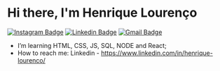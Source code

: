 # Hi there, I'm Henrique Lourenço

[![Instagram Badge](https://img.shields.io/badge/-@lourencohenri-1261a0?style=flat-square&labelColor=1261a0&logo=instagram&logoColor=white&link=https://www.instagram.com/lourencohenri/)](https://www.instagram.com/lourencohenri/) 
[![Linkedin Badge](https://img.shields.io/badge/-Henrique%20Lourenço-1261a0?style=flat-square&logo=Linkedin&logoColor=white&link=https://www.linkedin.com/in/henrique-lourenco/)](https://www.linkedin.com/in/henrique-lourenco/) 
[![Gmail Badge](https://img.shields.io/badge/-diego.schell.f@gmail.com-00875f?style=flat-square&logo=Gmail&logoColor=white&link=mailto:diego.schell.f@gmail.com)](mailto:diego.schell.f@gmail.com)


- I’m learning HTML, CSS, JS, SQL, NODE and React;
- How to reach me:
  Linkedin - https://www.linkedin.com/in/henrique-lourenco/
